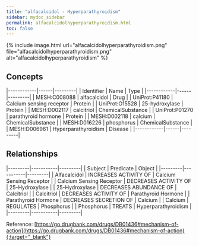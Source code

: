 ```yaml
---
title: "alfacalcidol - Hyperparathyroidism"
sidebar: mydoc_sidebar
permalink: alfacalcidolhyperparathyroidism.html
toc: false 
---
```


{% include image.html url="alfacalcidolhyperparathyroidism.png" file="alfacalcidolhyperparathyroidism.png" alt="alfacalcidolhyperparathyroidism" %}

## Concepts

|------------|------|---------|
| Identifier | Name | Type    |
|------------|------|---------|
| MESH:C008088 | alfacalcidol | Drug |
| UniProt:P41180 | Calcium sensing receptor | Protein |
| UniProt:O15528 | 25-hydroxylase | Protein |
| MESH:D002117 | calcitriol | ChemicalSubstance |
| UniProt:P01270 | parathyroid hormone | Protein |
| MESH:D002118 | calcium | ChemicalSubstance |
| MESH:D016226 | phosphorus | ChemicalSubstance |
| MESH:D006961 | Hyperparathyroidism | Disease |
|------------|------|---------|

## Relationships

|---------|-----------|---------|
| Subject | Predicate | Object  |
|---------|-----------|---------|
| Alfacalcidol | INCREASES ACTIVITY OF | Calcium Sensing Receptor |
| Calcium Sensing Receptor | DECREASES ACTIVITY OF | 25-Hydroxylase |
| 25-Hydroxylase | DECREASES ABUNDANCE OF | Calcitriol |
| Calcitriol | DECREASES ACTIVITY OF | Parathyroid Hormone |
| Parathyroid Hormone | DECREASES SECRETION OF | Calcium |
| Calcium | REGULATES | Phosphorus |
| Phosphorus | TREATS | Hyperparathyroidism |
|---------|-----------|---------|

Reference: [https://go.drugbank.com/drugs/DB01436#mechanism-of-action](https://go.drugbank.com/drugs/DB01436#mechanism-of-action){:target="_blank"}